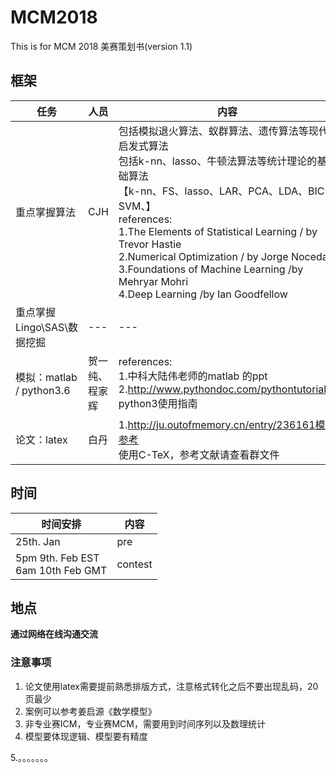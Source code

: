 # MCM2018
This is for MCM 2018
美赛策划书(version 1.1)
## 框架 
|任务|人员|内容|
|---|---|---|
|重点掌握算法|CJH|包括模拟退火算法、蚁群算法、遗传算法等现代启发式算法<br />包括k-nn、lasso、牛顿法算法等统计理论的基础算法<br />【k-nn、FS、lasso、LAR、PCA、LDA、BIC、SVM、】<br />references: <br />1.The Elements of Statistical Learning  / by Trevor Hastie<br />2.Numerical Optimization	/ by Jorge Nocedal<br />3.Foundations of Machine Learning 	/by Mehryar Mohri<br />4.Deep Learning	/by Ian Goodfellow|
|重点掌握Lingo\SAS\数据挖掘|---|---|
|模拟：matlab  / python3.6 |贺一纯、程家辉|references:<br />1.中科大陆伟老师的matlab 的ppt<br />2.http://www.pythondoc.com/pythontutorial3/ python3使用指南|
|论文：latex|白丹|1.http://ju.outofmemory.cn/entry/236161模板参考 <br />使用C-TeX，参考文献请查看群文件|

## 时间
|时间安排|内容|
|---|---|
|25th. Jan| pre|
|5pm 9th. Feb EST<br />6am 10th Feb GMT| contest|

## 地点
**通过网络在线沟通交流**

### 注意事项
1. 论文使用latex需要提前熟悉排版方式，注意格式转化之后不要出现乱码，20页最少
2. 案例可以参考姜启源《数学模型》
3. 非专业赛ICM，专业赛MCM，需要用到时间序列以及数理统计
4. 模型要体现逻辑、模型要有精度

5.。。。。。。。
